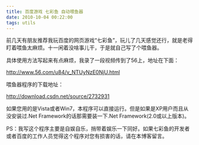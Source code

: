 ```yaml
---
title: 百度游戏 七彩鱼 自动喂鱼器
date: 2010-10-04 00:22:00
tags: utils
---
```


前几天有朋友推荐我玩百度的网页游戏“七彩鱼”，玩儿了几天感觉还行，就是老得盯着喂鱼太麻烦。十一闲着没啥事儿干，于是就自己写了个喂鱼器。

具体使用方法写起来有点麻烦，我录了一段视频传到了56上，地址在下面：

[ http://www.56.com/u84/v_NTUyNzE0NjU.html
](http://www.56.com/u84/v_NTUyNzE0NjU.html)

喂鱼器程序的下载地址：

[ http://download.csdn.net/source/2732931
](http://download.csdn.net/source/2732931)

如果您用的是Vista或者Win7，本程序可以直接运行。但是如果是XP用户而且从没安装过.Net Framework的话那需要装一下.Net
Framework(2.0或以上版本)。

PS：我写这个程序主要是自娱自乐，捎带着娱乐一下同好。如果七彩鱼的开发者或者百度的工作人员觉得这个程序对您有损害的话，请在本博客留言。
